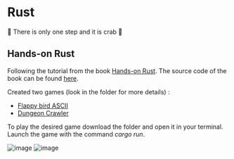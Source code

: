 # Rust
🦀 There is only one step and it is crab 🦀


## Hands-on Rust
Following the tutorial from the book [Hands-on Rust](https://hands-on-rust.com/). The source code of the book can be found [here](https://github.com/thebracket/HandsOnRust). 

Created two games (look in the folder for more details) :
- [Flappy bird ASCII](https://github.com/Asamartino/Rust/tree/main/Hands-on%20Rust/flappy_bird_ASCII)
- [Dungeon Crawler](https://github.com/Asamartino/Rust/tree/main/Hands-on%20Rust/dungeon_crawl)

To play the desired game download the folder and open it in your terminal. <br />
Launch the game with the command *cargo run*.

![image](https://user-images.githubusercontent.com/61462365/197562245-d9fe6306-2655-4d94-91f2-8a33afdf14e3.png)
![image](https://user-images.githubusercontent.com/61462365/197562996-bd2ff851-fe8e-466a-9133-2521c3c1cf3e.png)

